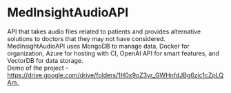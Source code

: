 # MedInsightAudioAPI
API that takes audio files related to patients and provides alternative solutions to doctors that they may not have considered.
MedInsightAudioAPI uses MongoDB to manage data, Docker for organization, Azure for hosting with CI, OpenAI API for smart features, and VectorDB for data storage. <br />
Demo of the project - https://drive.google.com/drive/folders/1H0x9oZ3yr_GWHnfdJBg6zic1cZpLQAm_
